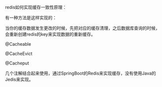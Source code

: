 redis如何实现缓存一致性原理：

有一种方法是这样实现的：



当你的缓存数据发生更改的时候，先把对应的缓存清理，之后数据库查询的时候，会重新创建redis的key来实现数据的重新缓存。



@Cacheable

@CacheEvict

@Cacheput

几个注解结合起来使用，通过SpringBoot的Redis来实现缓存，没有使用Java的Jedis来实现。


